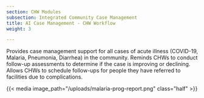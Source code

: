 ```yaml
---
section: CHW Modules
subsection: Integrated Community Case Management
title: AI Case Management - CHW Workflow
weight: 3

---
```

Provides case management support for all cases of acute illness (COVID-19, Malaria, Pneumonia, Diarrhea) in the community. Reminds CHWs to conduct follow-up assessments to determine if the case is improving or declining. Allows CHWs to schedule follow-ups for people they have referred to facilities due to complications.

{{< media image_path="/uploads/malaria-prog-report.png" class="half" >}}